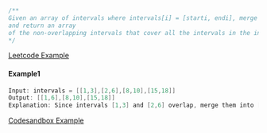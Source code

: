 ```javascript
/**
Given an array of intervals where intervals[i] = [starti, endi], merge all overlapping intervals, 
and return an array 
of the non-overlapping intervals that cover all the intervals in the input.
*/

```

[Leetcode Example](https://leetcode.com/problems/merge-intervals/)


#### Example1
```java
Input: intervals = [[1,3],[2,6],[8,10],[15,18]]
Output: [[1,6],[8,10],[15,18]]
Explanation: Since intervals [1,3] and [2,6] overlap, merge them into [1,6].
```

[Codesandbox Example](https://codesandbox.io/s/ancient-bird-qqeypd?file=/src/index.js)
